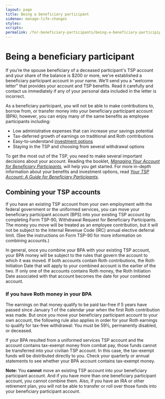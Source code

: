 ```yaml
---
layout: page
title: Being a beneficiary participant
sidenav: manage-life-changes
styles:
scripts:
permalink: /for-beneficiary-participants/being-a-beneficiary-participipant/
---
```


# Being a beneficiary participant

If you’re the spouse beneficiary of a deceased participant's TSP account and your share of the balance is $200 or more, we’ve established a beneficiary participant account in your name. We’ll send you a "welcome letter" that provides your account and TSP benefits. Read it carefully and contact us immediately if any of your personal data included in the letter is incorrect.

As a beneficiary participant, you will not be able to make contributions to, borrow from, or transfer money into your beneficiary participant account (BPA); however, you can enjoy many of the same benefits as employee participants including:

- Low administrative expenses that can increase your savings potential
- Tax-deferred growth of earnings on traditional and Roth contributions
- Easy-to-understand [investment options](#)
- Staying in the TSP and choosing from several withdrawal options

To get the most out of the TSP, you need to make several important decisions about your account. Reading the booklet, [*Managing Your Account for Beneficiary Participants*](javascript:void(0)), will help you get started. For more in-depth information about your benefits and investment options, read [*Your TSP Account: A Guide for Beneficiary Participants*](javascript:void(0)).

## Combining your TSP accounts

If you have an existing TSP account from your own employment with the federal government or the uniformed services, you can move your beneficiary participant account (BPS) into your existing TSP account by completing Form TSP-90, Withdrawal Request for Beneficiary Participants. The money you move will be treated as an employee contribution, but it will not be subject to the Internal Revenue Code (IRC) annual elective deferral limit. (See the instructions on Form TSP-90 for more information on combining accounts.)

In general, once you combine your BPA with your existing TSP account, your BPA money will be subject to the rules that govern the account to which it was moved.
If both accounts contain Roth contributions, the Roth Initiation Date that will apply to your combined account is the earlier of the two. If only one of the accounts contains Roth money, the Roth Initiation Date associated with that account becomes the date for your combined account.

<div class="usa-alert usa-alert-info">
  <div class="usa-alert-body"><h3 class="usa-alert-heading">If you have Roth money in your BPA</h3><p class="usa-alert-text">The earnings on that money qualify to be paid tax-free if 5 years have passed since January 1 of the calendar year when the first Roth contribution was made. But once you move your beneficiary participant account to your own account, the following rule also applies in order for your Roth earnings to qualify for tax-free withdrawal: You must be 59½, permanently disabled, or deceased.</p></div>
</div>


If your BPA resulted from a uniformed services TSP account and the account contains tax-exempt money from combat pay, those funds cannot be transferred into your civilian TSP account. In this case, the tax-exempt funds will be distributed directly to you. Check your quarterly or annual statements to see whether your BPA account contains tax-exempt money.

**Note:** You **cannot** move an existing TSP account into your beneficiary participant account. And if you have more than one beneficiary participant account, you cannot combine them. Also, if you have an IRA or other retirement plan, you will not be able to transfer or roll over those funds into your beneficiary participant account.
